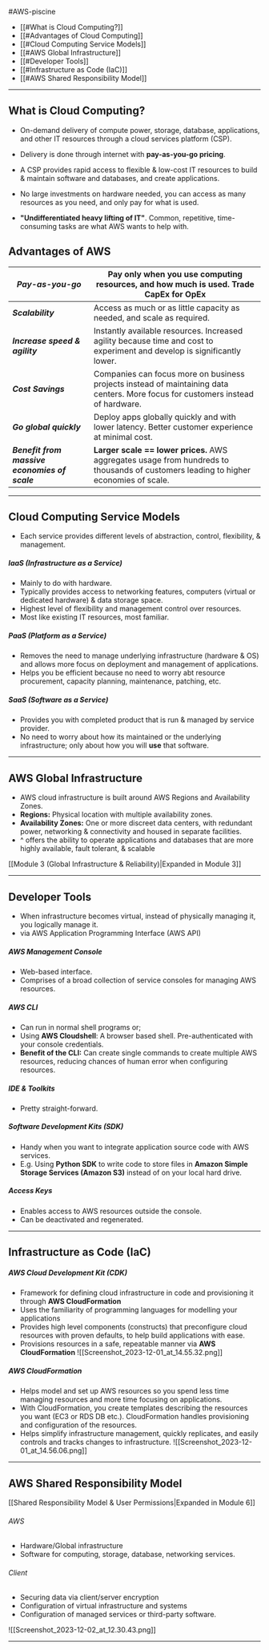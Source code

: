 
#AWS-piscine 

- [[#What is Cloud Computing?]]
- [[#Advantages of Cloud Computing]]
- [[#Cloud Computing Service Models]]
- [[#AWS Global Infrastructure]]
- [[#Developer Tools]]
- [[#Infrastructure as Code (IaC)]]
- [[#AWS Shared Responsibility Model]]

--------
## What is Cloud Computing?

- On-demand delivery of compute power, storage, database, applications, and other IT resources through a cloud services platform (CSP).
- Delivery is done through internet with **pay-as-you-go pricing**.

- A CSP provides rapid access to flexible & low-cost IT resources to build & maintain software and databases, and create applications.
- No large investments on hardware needed, you can access as many resources as you need, and only pay for what is used.

- **"Undifferentiated heavy lifting of IT"**. Common, repetitive, time-consuming tasks are what AWS wants to help with.
## Advantages of AWS

| ***Pay-as-you-go*** | Pay only when you use computing resources, and how much is used. Trade CapEx for OpEx|
|----|----|
| ***Scalability*** | Access as much or as little capacity as needed, and scale as required.|
| ***Increase speed & agility*** | Instantly available resources. Increased agility because time and cost to experiment and develop is significantly lower.
| ***Cost Savings*** | Companies can focus more on business projects instead of maintaining data centers. More focus for customers instead of hardware.|
| ***Go global quickly*** | Deploy apps globally quickly and with lower latency. Better customer experience at minimal cost.|
| ***Benefit from massive economies of scale*** | **Larger scale == lower prices.** AWS aggregates usage from hundreds to thousands of customers leading to higher economies of scale. |

-----------
## Cloud Computing Service Models
* Each service provides different levels of abstraction, control, flexibility, & management.
##### IaaS (Infrastructure as a Service)
- Mainly to do with hardware.
- Typically provides access to networking features, computers (virtual or dedicated hardware) & data storage space.
- Highest level of flexibility and management control over resources.
- Most like existing IT resources, most familiar.
##### PaaS (Platform as a Service)
- Removes the need to manage underlying infrastructure (hardware & OS) and allows more focus on deployment and management of applications.
- Helps you be efficient because no need to worry abt resource procurement, capacity planning, maintenance, patching, etc.
##### SaaS (Software as a Service)
- Provides you with completed product that is run & managed by service provider.
- No need to worry about how its maintained or the underlying infrastructure; only about how you will **use** that software.

----------
## AWS Global Infrastructure
- AWS cloud infrastructure is built around AWS Regions and Availability Zones.
- **Regions:** Physical location with multiple availability zones.
- **Availability Zones:** One or more discreet data centers, with redundant power, networking & connectivity and housed in separate facilities.
- ^ offers the ability to operate applications and databases that are more highly available, fault tolerant, & scalable

[[Module 3 (Global Infrastructure & Reliability)|Expanded in Module 3]]

----
## Developer Tools
- When infrastructure becomes virtual, instead of physically managing it, you logically manage it.
- via AWS Application Programming Interface (AWS API)
##### AWS Management Console
- Web-based interface.
- Comprises of a broad collection of service consoles for managing AWS resources.
##### AWS CLI
- Can run in normal shell programs or;
- Using **AWS Cloudshell**: A browser based shell. Pre-authenticated with your console credentials.
- **Benefit of the CLI:** Can create single commands to create multiple AWS resources, reducing chances of human error when configuring resources.
##### IDE & Toolkits
- Pretty straight-forward.
##### Software Development Kits (SDK)
- Handy when you want to integrate application source code with AWS services.
- E.g. Using **Python SDK** to write code to store files in **Amazon Simple Storage Services (Amazon S3)** instead of on your local hard drive.
##### Access Keys
- Enables access to AWS resources outside the console.
- Can be deactivated and regenerated.

--------
## Infrastructure as Code (IaC)

##### AWS Cloud Development Kit (CDK)

- Framework for defining cloud infrastructure in code and provisioning it through **AWS CloudFormation**
- Uses the familiarity of programming languages for modelling your applications
- Provides high level components (constructs) that preconfigure cloud resources with proven defaults, to help build applications with ease.
- Provisions resources in a safe, repeatable manner via **AWS CloudFormation**
![[Screenshot_2023-12-01_at_14.55.32.png]]

##### AWS CloudFormation
- Helps model and set up AWS resources so you spend less time managing resources and more time focusing on applications.
- With CloudFormation, you create templates describing the resources you want (EC3 or RDS DB etc.). CloudFormation handles provisioning and configuration of the resources.
- Helps simplify infrastructure management, quickly replicates, and easily controls and tracks changes to infrastructure.
![[Screenshot_2023-12-01_at_14.56.06.png]]
---------------------
## AWS Shared Responsibility Model
[[Shared Responsibility Model & User Permissions|Expanded in Module 6]]
###### AWS
- Hardware/Global infrastructure
- Software for computing, storage, database, networking services.
###### Client
- Securing data via client/server encryption
- Configuration of virtual infrastructure and systems
- Configuration of managed services or third-party software.

![[Screenshot_2023-12-02_at_12.30.43.png]]

-----
